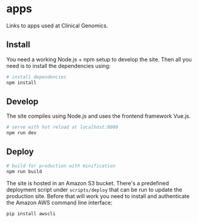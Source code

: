 # apps

Links to apps used at Clinical Genomics.

## Install

You need a working Node.js + npm setup to develop the site. Then all you need is to install the dependencies using:

```bash
# install dependencies
npm install
```

## Develop

The site compiles using Node.js and uses the frontend framework Vue.js.

```bash
# serve with hot reload at localhost:8080
npm run dev
```

## Deploy

```bash
# build for production with minification
npm run build
```

The site is hosted in an Amazon S3 bucket. There's a predefined deployment script under `scripts/deploy` that can be run to update the production site. Before that will work you need to install and authenticate the Amazon AWS command line interface:

```bash
pip install awscli
```

